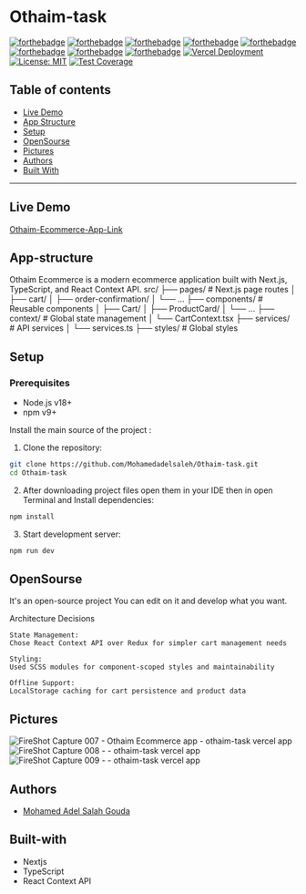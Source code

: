 # Othaim-task

[![forthebadge](https://forthebadge.com/images/badges/built-with-love.svg)](https://forthebadge.com)
[![forthebadge](https://forthebadge.com/images/badges/built-by-developers.svg)](https://forthebadge.com)
[![forthebadge](https://forthebadge.com/images/badges/uses-git.svg)](https://forthebadge.com)
[![forthebadge](https://forthebadge.com/images/badges/made-with-javascript.svg)](https://forthebadge.com)
[![forthebadge](https://forthebadge.com/images/badges/uses-html.svg)](https://forthebadge.com)
[![forthebadge](https://forthebadge.com/images/badges/uses-css.svg)](https://forthebadge.com)
[![forthebadge](https://forthebadge.com/images/badges/powered-by-coffee.svg)](https://forthebadge.com)
[![forthebadge](https://forthebadge.com/images/badges/uses-js.svg)](https://forthebadge.com)
[![Vercel Deployment](https://img.shields.io/badge/Deployed%20on-Vercel-black?style=flat&logo=vercel)](https://othaim-task.vercel.app/)
[![License: MIT](https://img.shields.io/badge/License-MIT-yellow.svg)](LICENSE)
[![Test Coverage](https://img.shields.io/badge/coverage-85%25-green)](https://github.com/Mohamedadelsaleh/Othaim-task)

## Table of contents
* [Live Demo](#live-demo)
* [App Structure](#app-structure)
* [Setup](#setup)
* [OpenSourse](#opensourse)
* [Pictures](#pictures)
* [Authors](#authors)
* [Built With](#built-with)
***

## Live Demo

[Othaim-Ecommerce-App-Link](https://othaim-task.vercel.app/)


## App-structure
Othaim Ecommerce is a modern ecommerce application built with Next.js, TypeScript, and React Context API.
src/
├── pages/ # Next.js page routes
│ ├── cart/
│ ├── order-confirmation/
│ └── ...
├── components/ # Reusable components
│ ├── Cart/
│ ├── ProductCard/
│ └── ...
├── context/ # Global state management
│ └── CartContext.tsx
├── services/ # API services
│ └── services.ts
├── styles/ # Global styles

## Setup

### Prerequisites
- Node.js v18+
- npm v9+

Install the main source of the project :

1. Clone the repository:
```bash
git clone https://github.com/Mohamedadelsaleh/Othaim-task.git
cd Othaim-task
```

2. After downloading project files open them in your IDE then in open Terminal and Install dependencies:

```bash
npm install 
```

3. Start development server:

```bash
npm run dev 
```


## OpenSourse

  It's an open-source project You can edit on it and develop what you want.

  Architecture Decisions

    State Management:
    Chose React Context API over Redux for simpler cart management needs

    Styling:
    Used SCSS modules for component-scoped styles and maintainability
    
    Offline Support:
    LocalStorage caching for cart persistence and product data

## Pictures

![FireShot Capture 007 - Othaim Ecommerce app - othaim-task vercel app](https://github.com/user-attachments/assets/d3f1548c-0f0c-4a25-8d18-52cdf053f16c)
![FireShot Capture 008 -  - othaim-task vercel app](https://github.com/user-attachments/assets/5114e116-e21d-45fb-b873-d41b63ebc93e)
![FireShot Capture 009 -  - othaim-task vercel app](https://github.com/user-attachments/assets/df08b22e-5f95-49c2-b361-f7aa1cfa2624)


## Authors
* [Mohamed Adel Salah Gouda](https://github.com/Mohamedadelsaleh)

## Built-with
* Nextjs
* TypeScript
* React Context API
